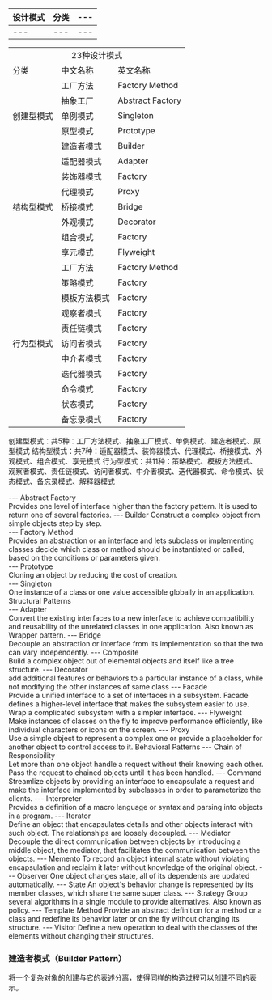 | 设计模式 | 分类 | --- |
| --- | --- | --- |
| --- | --- | --- |
<table>
	<tr>
		<td colspan="3" style="text-align: center;">23种设计模式</td>
	<tr>
	<tr>
		<td>分类</td>
		<td>中文名称</td>
		<td>英文名称</td>
	</tr>
	<tr>
		<td rowspan=5">创建型模式</td>
		<td>工厂方法</td>
        <td>Factory Method</td>
	</tr>
	<tr>
		<td>抽象工厂</td>
        <td>Abstract Factory</td>
	</tr>
    <tr><td>单例模式</td><td>Singleton</td></tr>
    <tr><td>原型模式</td><td>Prototype</td></tr>
    <tr><td>建造者模式</td><td>Builder</td></tr>
    <tr>
		<td rowspan=7">结构型模式</td>
		<td>适配器模式</td>
        <td>Adapter</td>
	</tr>
    <tr><td>装饰器模式</td><td>Factory</td></tr>
    <tr><td>代理模式</td><td>Proxy</td></tr>
    <tr><td>桥接模式</td><td>Bridge</td></tr>
    <tr><td>外观模式</td><td>Decorator</td></tr>
    <tr><td>组合模式</td><td>Factory</td></tr>
    <tr><td>享元模式</td><td>Flyweight</td></tr>
    <tr>
		<td rowspan=11">行为型模式</td>
		<td>工厂方法</td>
        <td>Factory Method</td>
	</tr>
    <tr><td>策略模式</td><td>Factory</td></tr>
    <tr><td>模板方法模式</td><td>Factory</td></tr>
    <tr><td>观察者模式</td><td>Factory</td></tr>
    <tr><td>责任链模式</td><td>Factory</td></tr>
    <tr><td>访问者模式</td><td>Factory</td></tr>
    <tr><td>中介者模式</td><td>Factory</td></tr>
    <tr><td>迭代器模式</td><td>Factory</td></tr>
    <tr><td>命令模式</td><td>Factory</td></tr>
    <tr><td>状态模式</td><td>Factory</td></tr>
    <tr><td>备忘录模式</td><td>Factory</td></tr>
</table>
创建型模式：共5种：工厂方法模式、抽象工厂模式、单例模式、建造者模式、原型模式
结构型模式：共7种：适配器模式、装饰器模式、代理模式、桥接模式、外观模式、组合模式、享元模式
行为型模式：共11种：策略模式、模板方法模式、观察者模式、责任链模式、访问者模式、中介者模式、迭代器模式、命令模式、状态模式、备忘录模式、解释器模式

--- Abstract Factory  
Provides one level of interface higher than the factory pattern. It is used to return one of several factories.
--- Builder
Construct a complex object from simple objects step by step.  
--- Factory Method    
Provides an abstraction or an interface and lets subclass or implementing classes decide which class or method should be
instantiated or called, based on the conditions or parameters given.  
--- Prototype  
Cloning an object by reducing the cost of creation.  
--- Singleton    
One instance of a class or one value accessible globally in an application.
Structural Patterns  
--- Adapter  
Convert the existing interfaces to a new interface to achieve compatibility and reusability of the unrelated classes
in one application. Also known as Wrapper pattern.
--- Bridge  
Decouple an abstraction or interface from its implementation so that the two can vary independently.
--- Composite  
Build a complex object out of elemental objects and itself like a tree structure.
--- Decorator  
add additional features or behaviors to a particular instance of a class, while not modifying the other instances of same class
--- Facade  
Provide a unified interface to a set of interfaces in a subsystem. Facade defines a higher-level interface that makes the subsystem easier to use. Wrap a complicated subsystem with a simpler interface.
--- Flyweight  
Make instances of classes on the fly to improve performance efficiently, like individual characters or icons on the screen.
--- Proxy  
Use a simple object to represent a complex one or provide a placeholder for another object to control access to it.
Behavioral Patterns
--- Chain of Responsibility  
Let more than one object handle a request without their knowing each other. Pass the request to chained objects until
it has been handled.
--- Command  
Streamlize objects by providing an interface to encapsulate a request and make the interface implemented by subclasses
in order to parameterize the clients.
--- Interpreter  
Provides a definition of a macro language or syntax and parsing into objects in a program.
--- Iterator  
Define an object that encapsulates details and other objects interact with such object. The relationships are loosely decoupled.
--- Mediator  
Decouple the direct communication between objects by introducing a middle object, the mediator, that facilitates the communication
between the objects.
--- Memento
To record an object internal state without violating encapsulation and reclaim it later without knowledge of the original object.
--- Observer
One object changes state, all of its dependents are updated automatically.
--- State
An object's behavior change is represented by its member classes, which share the same super class.
--- Strategy
Group several algorithms in a single module to provide alternatives. Also known as policy.
--- Template Method
Provide an abstract definition for a method or a class and redefine its behavior later or on the fly without changing its structure.
--- Visitor
Define a new operation to deal with the classes of the elements without changing their structures.


### 建造者模式（Builder Pattern）
 将一个复杂对象的创建与它的表述分离，使得同样的构造过程可以创建不同的表示。
 
